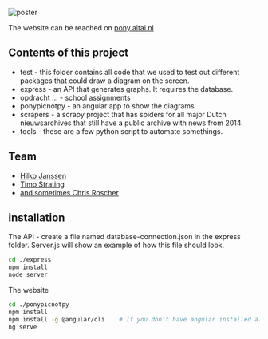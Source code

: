 ![poster](https://i.imgur.com/51ke1mo.png)

The website can be reached on [pony.aitai.nl](http://pony.aitai.nl)

## Contents of this project
* test - this folder contains all code that we used to test out different packages that could draw a diagram on the screen.
* express - an API that generates graphs. It requires the database.
* opdracht ... - school assignments
* ponypicnotpy - an angular app to show the diagrams
* scrapers - a scrapy project that has spiders for all major Dutch nieuwsarchives that still have a public archive with news from 2014.
* tools - these are a few python script to automate somethings.

## Team
* [Hilko Janssen](https://github.com/hilkojj)
* [Timo Strating](https://github.com/timostrating) 
* [and sometimes Chris Roscher](https://github.com/aitai)

## installation

The API - create a file named database-connection.json in the express folder. Server.js will show an example of how this file should look.

```Bash
cd ./express
npm install
node server
```

The website
```Bash
cd ./ponypicnotpy
npm install
npm install -g @angular/cli    # If you don't have angular installed already
ng serve
```
